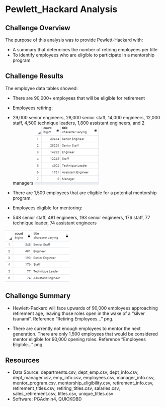 # Pewlett_Hackard Analysis

## Challenge Overview

The purpose of this analysis was to provide Pewlett-Hackard with:
-	A summary that determines the number of retiring employees per title
-	To identify employees who are eligible to participate in a mentorship program

## Challenge Results

The employee data tables showed:

-	There are 90,000+ employees that will be eligible for retirement

-	Employees retiring:
-	29,000 senior engineers, 28,000 senior staff, 14,000 engineers, 12,000 staff, 4,500 technique leaders, 1,800 assistant engineers, and 2 managers
![Retiring Employees Based on Title](/retiring_titles.png)

-	There are 1,500 employees that are eligible for a potential mentorship program.

-	Employees eligible for mentoring:
-	548 senior staff, 481 engineers, 193 senior engineers, 176 staff, 77 technique leader, 74 assistant engineers

![Employees Eligible for Mentoring](/mentor_titles.png)

## Challenge Summary

-	Hewlett-Packard will face upwards of 90,000 employees approaching retirement age, leaving those roles open in the wake of a “silver tsunami”. Reference “Retiring Employees…” png.

-	There are currently not enough employees to mentor the next generation.  There are only 1,500 employees that would be considered mentor eligible for 90,000 opening roles.  Reference “Employees Eligible…” png.

## Resources
- Data Source: departments.csv, dept_emp.csv, dept_info.csv, dept_manager.csv, emp_info.csv, employees.csv, manager_info.csv, mentor_program.csv, mentorship_eligibility.csv, retirement_info.csv, retirement_titles.csv, retiring_titles.csv, salaries.csv, sales_retirement.csv, titles.csv, unique_titles.csv
- Software: PGAdmin4, QUICKDBD
